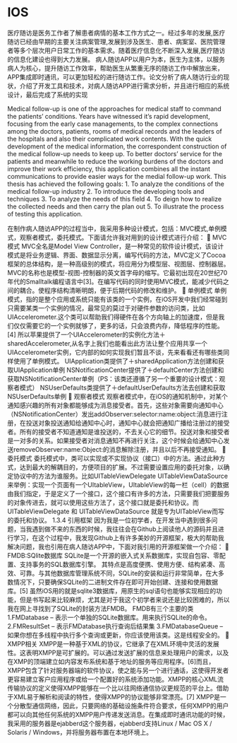# IOS
医疗随访是医务工作者了解患者病情的基本工作方式之一。经过多年的发展,医疗随访已经由早期的主要关注病案管理,发展到涉及医生、患者、病案室、医院管理者等多个层次用户日常工作的基本需求。随着医疗信息化不断深入发展,医疗随访的信息化建设也得到大力发展。
病人随访APP以用户为本，医生为主体，以服务病人为核心，提升随访工作效率，帮助医生从繁重无序的随访工作中解放出来， APP集成即时通讯，可以更加轻松的进行随访工作。论文分析了病人随访行业的现状，介绍了开发工具和技术，对病人随访APP进行需求分析，并且进行相应的系统设计，最后完成了系统的实现


Medical follow-up is one of the approaches for medical staff to command the patients’ conditions. Years have witnessed it’s rapid development, focusing from the early case managements, to the complex connections among the doctors, patients, rooms of medical records and the leaders of the hospitals and also their complicated work contents. With the quick development of the medical information, the correspondent construction of the medical follow-up needs to keep up.
To better doctors’ service for the patients and meanwhile to reduce the working burdens of the doctors and improve their work efficiency, this application combines all the instant communications to provide easier ways for the medial follow-up work. This thesis has achieved the following goals: 1. To analyze the conditions of the medical follow-up industry 2. To introduce the developing tools and techniques  3. To analyze the needs of this field  4. To deign how to realize the collected needs and then carry the plan out  5. To illustrate the process of testing this application.

在制作病人随访APP的过程当中，我采用多种设计模式，包括：MVC模式,单例模式，观察者模式，委托模式。下面请允许我对用到的设计模式进行介绍：
	MVC模式
MVC全名是Model View Controller，是一种常见的软件设计模式，该设计模式是将业务逻辑、界面、数据显示分离，编写代码的方法，MVC定义了Cocoa框架的总体结构，是一种高级别的模式，将应用分为模型层、视图层、控制器层。MVC的名称也是模型-视图-控制器的英文首字母的缩写。它最初出现在20世纪70年代的Smalltalk编程语言中[3]。在编写代码的同时使用MVC模式，能减少代码之间的耦合。使程序结构清晰明朗，便于后期代码的修改和维护。
	单例模式
单例模式，指的是整个应用或系统只能有该类的一个实例，在iOS开发中我们经常碰到只需要某类一个实例的情况，最常见的莫过于对硬件参数的访问类，比如UIAccelerometer.这个类可以帮助我们得硬件在各个方向轴上的加速度，但是我们仅仅需要它的一个实例就够了，更多的话，只会浪费内存，降低程序的性能。[4]
所以苹果提供了一个UIAccelerometer的实例化方法＋sharedAccelerometer,从名字上我们也能看出此方法让整个应用共享一个UIAccelerometer实例，它内部的如何实现我们暂且不谈，先来看看还有哪些类同样使用了单例模式。
UIApplication类提供了＋sharedApplication方法创建和获取UIApplication单例
NSNotificationCenter提供了＋defaultCenter方法创建和获取NSNotificationCenter单例（PS：该类还遵循了另一个重要的设计模式：观察者模式）
NSUserDefaults类提供了＋defaultUserDefaults方法去创建和获取NSUserDefaults单例
	观察者模式
观察者模式中，在iOS的通知机制中，对某个通知感兴趣的所有对象都能够成为消息接受者。首先，这些对象需要向通知中心（NSNotificationCenter）发出addObserver:selector:name:object:消息进行注册，在投送对象投送通知给通知中心时，通知中心就会把通知广播给注册过的接受者。所有的接受者不知道通知是谁投送的，不去关心它的细节。投送对象和接受者是一对多的关系。如果接受者对消息通知不再进行关注，这个时候会给通知中心发送removeObserver:name:Object:的消息解除注册，并且以后不再接受通知。
	委托模式
委托模式中，类可以实现或不实现协议（接口）中的方法。通过此种方式，达到最大的解耦目的，方便项目的扩展。不过需要设置应用的委托对象，以确定协议中的方法为谁服务。比如UITableViewDelegate UITableViewDataSource来举例：实现一个页面有一个UItableView，UItableView的每一栏（cell）的数据由我们指定，于是定义了一个接口，这个接口有许多的方法，只需要我们把要服务的对象传进去，就可以使用这些方法了，这个接口就是委托和协议。而UITableViewDelegate 和 UITableViewDataSource 就是专为UITableView而写的委托和协议。
 1.3.4 引用框架
因为我是一位初学者，在开发当中遇到很多问题，当我遇到做不来的东西的时候，我往往会在Github上阅读他人的源码并且进行学习，在这个过程中，我发现Github上有许多美妙的开源框架，极大的帮助我解决问题，我也引用在病人随访APP中，下面对我引用的开源框架做一个介绍：
	FMDB:SQlite数据库
SQLite是一个开源的嵌入式关系数据库，实现自包容、零配置、支持事务的SQL数据库引擎。 其特点是高度便携、使用方便、结构紧凑、高效、可靠。与其他数据库管理系统不同，SQLite的安装和运行非常简单，在大多数情况下，只要确保SQLite的二进制文件存在即可开始创建、连接和使用数据库。[5]
虽然iOS用的就是sqlite3数据库，用原生的sql语句也能够实现相应的功能，但是书写起来比较麻烦，尤其是对于我这个初学者来说还是比较困难的，所以我在网上寻找到了SQLite的封装方法FMDB。
FMDB有三个主要的类
1.FMDatabase – 表示一个单独的SQLite数据库。用来执行SQLite的命令。
2.FMResultSet – 表示FMDatabase执行查询后结果集
3.FMDatabaseQueue – 如果你想在多线程中执行多个查询或更新，你应该使用该类。这是线程安全的。
	XMPP相关
XMPP是一种基于XML的协议，它继承了在XML环境中灵活的发展性。这表明XMPP是可扩展的。可以通过发送扩展的信息来处理用户的需求，以及在XMP的顶端建立如内容发布系统和基于地址的服务等应用程序。[6]而且，XMPP包含了针对服务器端的软件协议，使之能与另一个进行通话，这使得开发者更容易建立客户应用程序或给一个配置好的系统添加功能。XMPP的核心XML流传输协议的定义使得XMPP能够在一个比以往网络通信协议更规范的平台上。借助于XML易于解析和阅读的特性，使得XMPP的协议能够非常漂亮。[7]
XMPP是一个分散型通信网络，因此，只要网络的基础设施条件符合要求，任何XMPP的用户都可以向其他任何系统的XMPP用户传递发送消息。在集成即时通讯功能的时候，我采用的服务器是ejabberd这个服务器，ejabberd支持Linux / Mac OS X / Solaris / Windows，并将服务器布置在本地环境上。
